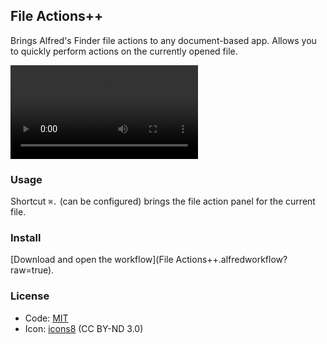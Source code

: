 ## File Actions++

Brings Alfred's Finder file actions to any document-based app. Allows you to quickly perform actions on the currently opened file.

![Screenshot](screenshot.mp4)

### Usage

Shortcut `⌘.` (can be configured) brings the file action panel for the current file.

### Install

[Download and open the workflow](File Actions++.alfredworkflow?raw=true).

### License

- Code: [MIT](../LICENSE)
- Icon: [icons8](https://icons8.com/license/) (CC BY-ND 3.0)